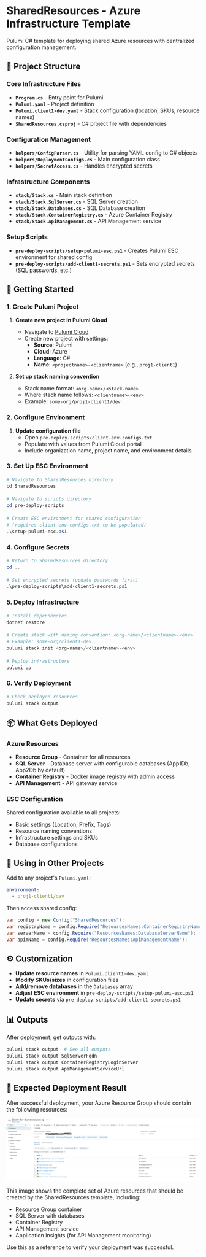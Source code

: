 ﻿# SharedResources - Azure Infrastructure Template

Pulumi C# template for deploying shared Azure resources with centralized configuration management.

## 📁 Project Structure

### Core Infrastructure Files
- **`Program.cs`** - Entry point for Pulumi
- **`Pulumi.yaml`** - Project definition
- **`Pulumi.client1-dev.yaml`** - Stack configuration (location, SKUs, resource names)
- **`SharedResources.csproj`** - C# project file with dependencies

### Configuration Management
- **`helpers/ConfigParser.cs`** - Utility for parsing YAML config to C# objects
- **`helpers/DeploymentConfigs.cs`** - Main configuration class
- **`helpers/SecretAccess.cs`** - Handles encrypted secrets

### Infrastructure Components
- **`stack/Stack.cs`** - Main stack definition
- **`stack/Stack.SqlServer.cs`** - SQL Server creation
- **`stack/Stack.Databases.cs`** - SQL Database creation
- **`stack/Stack.ContainerRegistry.cs`** - Azure Container Registry
- **`stack/Stack.ApiManagement.cs`** - API Management service

### Setup Scripts
- **`pre-deploy-scripts/setup-pulumi-esc.ps1`** - Creates Pulumi ESC environment for shared config
- **`pre-deploy-scripts/add-client1-secrets.ps1`** - Sets encrypted secrets (SQL passwords, etc.)

## 🚀 Getting Started

### 1. Create Pulumi Project
1. **Create new project in Pulumi Cloud**
   - Navigate to [Pulumi Cloud](https://app.pulumi.com)
   - Create new project with settings:
     - **Source**: Pulumi
     - **Cloud**: Azure
     - **Language**: C#
     - **Name**: `<projectname>-<clientname>` (e.g., `proj1-client1`)

2. **Set up stack naming convention**
   - Stack name format: `<org-name>/<stack-name>`
   - Where stack name follows: `<clientname>-<env>`
   - Example: `some-org/proj1-client1/dev`

### 2. Configure Environment
1. **Update configuration file**
   - Open `pre-deploy-scripts/client-env-configs.txt`
   - Populate with values from Pulumi Cloud portal
   - Include organization name, project name, and environment details

### 3. Set Up ESC Environment
```powershell
# Navigate to SharedResources directory
cd SharedResources

# Navigate to scripts directory
cd pre-deploy-scripts

# Create ESC environment for shared configuration
# (requires client-env-configs.txt to be populated)
.\setup-pulumi-esc.ps1
```

### 4. Configure Secrets
```powershell
# Return to SharedResources directory
cd ..

# Set encrypted secrets (update passwords first)
.\pre-deploy-scripts\add-client1-secrets.ps1
```

### 5. Deploy Infrastructure
```powershell
# Install dependencies
dotnet restore

# Create stack with naming convention: <org-name>/<clientname>-<env>
# Example: some-org/client1-dev
pulumi stack init <org-name>/<clientname>-<env>

# Deploy infrastructure
pulumi up
```

### 6. Verify Deployment
```powershell
# Check deployed resources
pulumi stack output
```

## 📦 What Gets Deployed

### Azure Resources
- **Resource Group** - Container for all resources
- **SQL Server** - Database server with configurable databases (App1Db, App2Db by default)
- **Container Registry** - Docker image registry with admin access
- **API Management** - API gateway service

### ESC Configuration
Shared configuration available to all projects:
- Basic settings (Location, Prefix, Tags)
- Resource naming conventions
- Infrastructure settings and SKUs
- Database configurations

## 🔗 Using in Other Projects

Add to any project's `Pulumi.yaml`:
```yaml
environment:
  - proj1-client1/dev
```

Then access shared config:
```csharp
var config = new Config("SharedResources");
var registryName = config.Require("ResourcesNames:ContainerRegistryName");
var serverName = config.Require("ResourcesNames:DatabaseServerName");
var apimName = config.Require("ResourcesNames:ApiManagementName");
```

## ⚙️ Customization

- **Update resource names** in `Pulumi.client1-dev.yaml`
- **Modify SKUs/sizes** in configuration files
- **Add/remove databases** in the `Databases` array
- **Adjust ESC environment** in `pre-deploy-scripts/setup-pulumi-esc.ps1`
- **Update secrets** via `pre-deploy-scripts/add-client1-secrets.ps1`

## 📊 Outputs

After deployment, get outputs with:
```powershell
pulumi stack output  # See all outputs
pulumi stack output SqlServerFqdn
pulumi stack output ContainerRegistryLoginServer
pulumi stack output ApiManagementServiceUrl
```

## 📸 Expected Deployment Result

After successful deployment, your Azure Resource Group should contain the following resources:

![SharedResources Deployment](../docs/shared-resources-rg-1.png)

This image shows the complete set of Azure resources that should be created by the SharedResources template, including:
- Resource Group container
- SQL Server with databases
- Container Registry
- API Management service
- Application Insights (for API Management monitoring)

Use this as a reference to verify your deployment was successful.